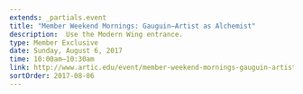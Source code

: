 ```yaml
---
extends: _partials.event
title: "Member Weekend Mornings: Gauguin―Artist as Alchemist"
description:  Use the Modern Wing entrance. 
type: Member Exclusive
date: Sunday, August 6, 2017
time: 10:00am–10:30am
link: http://www.artic.edu/event/member-weekend-mornings-gauguin-artist-alchemist
sortOrder: 2017-08-06
---
```

